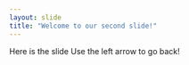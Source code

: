 ```yaml
---
layout: slide
title: "Welcome to our second slide!"
---
```

Here is the slide
Use the left arrow to go back!